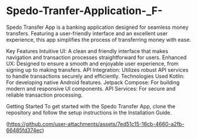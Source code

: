 ﻿# Spedo-Tranfer-Application-_F-
 
Spedo Transfer App is a banking application designed for seamless money transfers. Featuring a user-friendly interface and an excellent user experience, this app simplifies the process of transferring money with ease.

Key Features
Intuitive UI: A clean and friendly interface that makes navigation and transaction processes straightforward for users.
Enhanced UX: Designed to ensure a smooth and enjoyable user experience, from signing up to making transfers.
API Integration: Utilizes robust API services to handle transactions securely and efficiently.
Technologies Used
Kotlin: For developing native Android features.
Jetpack Compose: For building modern and responsive UI components.
API Services: For secure and reliable transaction processing.

Getting Started
To get started with the Spedo Transfer App, clone the repository and follow the setup instructions in the Installation Guide.

(https://github.com/user-attachments/assets/7ed51c15-16cb-4660-a2fb-66485fd374ec)
